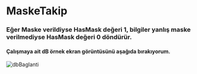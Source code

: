 # MaskeTakip


### Eğer Maske verildiyse HasMask değeri 1, bilgiler yanlış maske verilmediyse HasMask değeri 0 döndürür.
#### Çalışmaya ait dB örnek ekran görüntüsünü aşağıda bırakıyorum. 
![dbBaglanti](https://github.com/selimmelih/MaskeTakipSistemi/assets/109251929/839b1d67-7b52-4bff-b2a7-55715ead0362)
